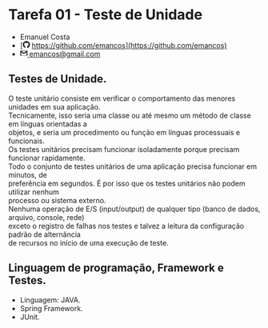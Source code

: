 # Tarefa 01 - Teste de Unidade
* Emanuel Costa
* [<svg xmlns="http://www.w3.org/2000/svg" width="14" height="14" viewBox="0 0 24 24"><path d="M12 0c-6.626 0-12 5.373-12 12 0 5.302 3.438 9.8 8.207 11.387.599.111.793-.261.793-.577v-2.234c-3.338.726-4.033-1.416-4.033-1.416-.546-1.387-1.333-1.756-1.333-1.756-1.089-.745.083-.729.083-.729 1.205.084 1.839 1.237 1.839 1.237 1.07 1.834 2.807 1.304 3.492.997.107-.775.418-1.305.762-1.604-2.665-.305-5.467-1.334-5.467-5.931 0-1.311.469-2.381 1.236-3.221-.124-.303-.535-1.524.117-3.176 0 0 1.008-.322 3.301 1.23.957-.266 1.983-.399 3.003-.404 1.02.005 2.047.138 3.006.404 2.291-1.552 3.297-1.23 3.297-1.23.653 1.653.242 2.874.118 3.176.77.84 1.235 1.911 1.235 3.221 0 4.609-2.807 5.624-5.479 5.921.43.372.823 1.102.823 2.222v3.293c0 .319.192.694.801.576 4.765-1.589 8.199-6.086 8.199-11.386 0-6.627-5.373-12-12-12z"/></svg> https://github.com/emancos](https://github.com/emancos)
* [<svg width="14" height="14" xmlns="http://www.w3.org/2000/svg" fill-rule="evenodd" clip-rule="evenodd" viewBox="0 0 24 24"><path d="M22.288 21h-20.576c-.945 0-1.712-.767-1.712-1.712v-13.576c0-.945.767-1.712 1.712-1.712h20.576c.945 0 1.712.767 1.712 1.712v13.576c0 .945-.767 1.712-1.712 1.712zm-10.288-6.086l-9.342-6.483-.02 11.569h18.684v-11.569l-9.322 6.483zm8.869-9.914h-17.789l8.92 6.229s6.252-4.406 8.869-6.229z"/></svg> emancos@gmail.com](emancos@gmail.com)

## Testes de Unidade.

O teste unitário consiste em verificar o comportamento das menores unidades em sua aplicação.<br>
Tecnicamente, isso seria uma classe ou até mesmo um método de classe em línguas orientadas a<br>
objetos, e seria um procedimento ou função em línguas processuais e funcionais.<br>
Os testes unitários precisam funcionar isoladamente porque precisam funcionar rapidamente.<br>
Todo o conjunto de testes unitários de uma aplicação precisa funcionar em minutos, de<br>
preferência em segundos. É por isso que os testes unitários não podem utilizar nenhum <br>
processo ou sistema externo.<br>
Nenhuma operação de E/S (input/output) de qualquer tipo (banco de dados, arquivo, console, rede)<br>
exceto o registro de falhas nos testes e talvez a leitura da configuração padrão de alternância<br>
de recursos no início de uma execução de teste.

## Linguagem de programação, Framework e Testes.
* Linguagem: JAVA.
* Spring Framework.
* JUnit.
